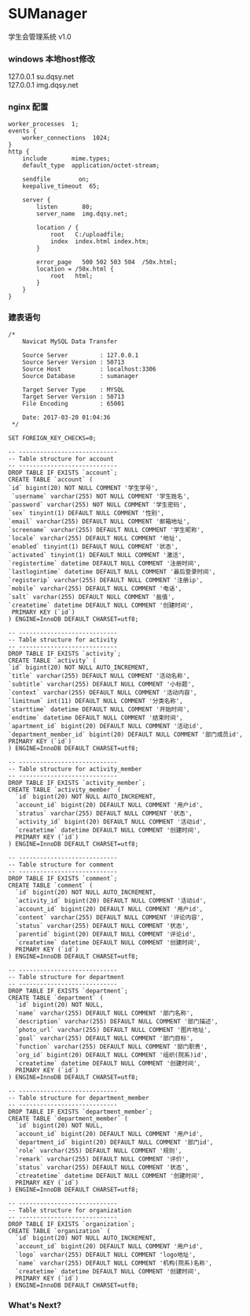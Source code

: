 # SUManager
学生会管理系统 v1.0

### windows 本地host修改 
127.0.0.1 su.dqsy.net <br>
127.0.0.1 img.dqsy.net <br>
### nginx 配置
    worker_processes  1;
    events {
        worker_connections  1024;
    }
    http {
        include       mime.types;
        default_type  application/octet-stream;

        sendfile        on;
        keepalive_timeout  65;

        server {
		    listen       80;
            server_name  img.dqsy.net;

            location / {
                root   C:/uploadfile;
                index  index.html index.htm;
            }

            error_page   500 502 503 504  /50x.html;
            location = /50x.html {
                root   html;
            }
        }
    }
    
### 建表语句
    /*
        Navicat MySQL Data Transfer

        Source Server         : 127.0.0.1
        Source Server Version : 50713
        Source Host           : localhost:3306
        Source Database       : sumanager

        Target Server Type    : MYSQL
        Target Server Version : 50713
        File Encoding         : 65001

        Date: 2017-03-20 01:04:36
     */

    SET FOREIGN_KEY_CHECKS=0;

    -- ----------------------------
    -- Table structure for account
    -- ----------------------------
    DROP TABLE IF EXISTS `account`;
    CREATE TABLE `account` (
    `id` bigint(20) NOT NULL COMMENT '学生学号',
     `username` varchar(255) NOT NULL COMMENT '学生姓名',
    `password` varchar(255) NOT NULL COMMENT '学生密码',
    `sex` tinyint(1) DEFAULT NULL COMMENT '性别',
    `email` varchar(255) DEFAULT NULL COMMENT '邮箱地址',
    `screename` varchar(255) DEFAULT NULL COMMENT '学生昵称',
    `locale` varchar(255) DEFAULT NULL COMMENT '地址',
    `enabled` tinyint(1) DEFAULT NULL COMMENT '状态',
    `activated` tinyint(1) DEFAULT NULL COMMENT '激活',
    `registertime` datetime DEFAULT NULL COMMENT '注册时间',
    `lastlogintime` datetime DEFAULT NULL COMMENT '最后登录时间',
    `registerip` varchar(255) DEFAULT NULL COMMENT '注册ip',
    `mobile` varchar(255) DEFAULT NULL COMMENT '电话',
    `salt` varchar(255) DEFAULT NULL COMMENT '盐值',
    `createtime` datetime DEFAULT NULL COMMENT '创建时间',
     PRIMARY KEY (`id`)
    ) ENGINE=InnoDB DEFAULT CHARSET=utf8;

    -- ----------------------------
    -- Table structure for activity
    -- ----------------------------
    DROP TABLE IF EXISTS `activity`;
    CREATE TABLE `activity` (
    `id` bigint(20) NOT NULL AUTO_INCREMENT,
    `title` varchar(255) DEFAULT NULL COMMENT '活动名称',
    `subtitle` varchar(255) DEFAULT NULL COMMENT '小标题',
    `context` varchar(255) DEFAULT NULL COMMENT '活动内容',
    `limitnum` int(11) DEFAULT NULL COMMENT '分类名称',
    `starttime` datetime DEFAULT NULL COMMENT '开始时间',
    `endtime` datetime DEFAULT NULL COMMENT '结束时间',
    `apartment_id` bigint(20) DEFAULT NULL COMMENT '活动id',
    `department_member_id` bigint(20) DEFAULT NULL COMMENT '部门成员id',
    PRIMARY KEY (`id`)
    ) ENGINE=InnoDB DEFAULT CHARSET=utf8;

    -- ----------------------------
    -- Table structure for activity_member
    -- ----------------------------
    DROP TABLE IF EXISTS `activity_member`;
    CREATE TABLE `activity_member` (
      `id` bigint(20) NOT NULL AUTO_INCREMENT,
      `account_id` bigint(20) DEFAULT NULL COMMENT '用户id',
      `stratus` varchar(255) DEFAULT NULL COMMENT '状态',
      `activity_id` bigint(20) DEFAULT NULL COMMENT '活动id',
      `createtime` datetime DEFAULT NULL COMMENT '创建时间',
      PRIMARY KEY (`id`)
    ) ENGINE=InnoDB DEFAULT CHARSET=utf8;
    
    -- ----------------------------
    -- Table structure for comment
    -- ----------------------------
    DROP TABLE IF EXISTS `comment`;
    CREATE TABLE `comment` (
      `id` bigint(20) NOT NULL AUTO_INCREMENT,
      `activity_id` bigint(20) DEFAULT NULL COMMENT '活动id',
      `account_id` bigint(20) DEFAULT NULL COMMENT '用户id',
      `content` varchar(255) DEFAULT NULL COMMENT '评论内容',
      `status` varchar(255) DEFAULT NULL COMMENT '状态',
      `parentid` bigint(20) DEFAULT NULL COMMENT '评论id',
      `createtime` datetime DEFAULT NULL COMMENT '创建时间',
      PRIMARY KEY (`id`)
    ) ENGINE=InnoDB DEFAULT CHARSET=utf8;
    
    -- ----------------------------
    -- Table structure for department
    -- ----------------------------
    DROP TABLE IF EXISTS `department`;
    CREATE TABLE `department` (
      `id` bigint(20) NOT NULL,
      `name` varchar(255) DEFAULT NULL COMMENT '部门名称',
      `description` varchar(255) DEFAULT NULL COMMENT '部门描述',
      `photo_url` varchar(255) DEFAULT NULL COMMENT '图片地址',
      `goal` varchar(255) DEFAULT NULL COMMENT '部门目标',
      `function` varchar(255) DEFAULT NULL COMMENT '部门职责',
      `org_id` bigint(20) DEFAULT NULL COMMENT '组织(院系)id',
      `createtime` datetime DEFAULT NULL COMMENT '创建时间',
      PRIMARY KEY (`id`)
    ) ENGINE=InnoDB DEFAULT CHARSET=utf8;
    
    -- ----------------------------
    -- Table structure for department_member
    -- ----------------------------
    DROP TABLE IF EXISTS `department_member`;
    CREATE TABLE `department_member` (
      `id` bigint(20) NOT NULL,
      `account_id` bigint(20) DEFAULT NULL COMMENT '用户id',
      `department_id` bigint(20) DEFAULT NULL COMMENT '部门id',
      `role` varchar(255) DEFAULT NULL COMMENT '规则',
      `remark` varchar(255) DEFAULT NULL COMMENT '评价',
      `status` varchar(255) DEFAULT NULL COMMENT '状态',
      `ctreatetime` datetime DEFAULT NULL COMMENT '创建时间',
      PRIMARY KEY (`id`)
    ) ENGINE=InnoDB DEFAULT CHARSET=utf8;
    
    -- ----------------------------
    -- Table structure for organization
    -- ----------------------------
    DROP TABLE IF EXISTS `organization`;
    CREATE TABLE `organization` (
      `id` bigint(20) NOT NULL AUTO_INCREMENT,
      `account_id` bigint(20) DEFAULT NULL COMMENT '用户id',
      `logo` varchar(255) DEFAULT NULL COMMENT 'logo地址',
      `name` varchar(255) DEFAULT NULL COMMENT '机构(院系)名称',
      `createtime` datetime DEFAULT NULL COMMENT '创建时间',
      PRIMARY KEY (`id`)
    ) ENGINE=InnoDB DEFAULT CHARSET=utf8;

### What's Next?